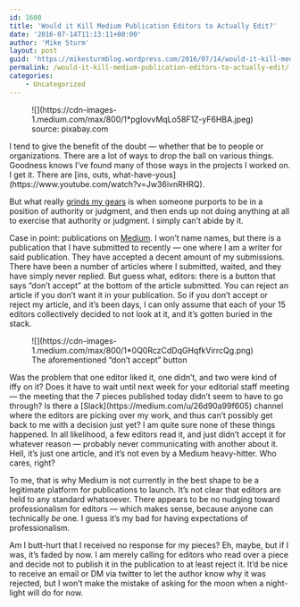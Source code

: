 ```yaml
---
id: 1600
title: 'Would it Kill Medium Publication Editors to Actually Edit?'
date: '2016-07-14T11:13:11+00:00'
author: 'Mike Sturm'
layout: post
guid: 'https://mikesturmblog.wordpress.com/2016/07/14/would-it-kill-medium-publication-editors-to-actually-edit/'
permalink: /would-it-kill-medium-publication-editors-to-actually-edit/
categories:
    - Uncategorized
---
```


<figure class="wp-caption">![](https://cdn-images-1.medium.com/max/800/1*pgIovvMqLo58F1Z-yF6HBA.jpeg)<figcaption class="wp-caption-text">source: pixabay.com</figcaption></figure>I tend to give the benefit of the doubt — whether that be to people or organizations. There are a lot of ways to drop the ball on various things. Goodness knows I’ve found many of those ways in the projects I worked on. I get it. There are [ins, outs, what-have-yous](https://www.youtube.com/watch?v=Jw36ivnRHRQ).

But what really [grinds my gears](https://www.youtube.com/watch?v=bGjwMMlUhCQ) is when someone purports to be in a position of authority or judgment, and then ends up not doing anything at all to exercise that authority or judgment. I simply can’t abide by it.

Case in point: publications on [Medium](https://medium.com/u/504c7870fdb6). I won’t name names, but there is a publication that I have submitted to recently — one where I am a writer for said publication. They have accepted a decent amount of my submissions. There have been a number of articles where I submitted, waited, and they have simply never replied. But guess what, editors: there is a button that says “don’t accept” at the bottom of the article submitted. You can reject an article if you don’t want it in your publication. So if you don’t accept or reject my article, and it’s been days, I can only assume that each of your 15 editors collectively decided to not look at it, and it’s gotten buried in the stack.

<figure class="wp-caption">![](https://cdn-images-1.medium.com/max/800/1*0Q0RczCdDqGHqfkVirrcQg.png)<figcaption class="wp-caption-text">The aforementioned “don’t accept” button</figcaption></figure>Was the problem that one editor liked it, one didn’t, and two were kind of iffy on it? Does it have to wait until next week for your editorial staff meeting — the meeting that the 7 pieces published today didn’t seem to have to go through? Is there a [Slack](https://medium.com/u/26d90a99f605) channel where the editors are picking over my work, and thus can’t possibly get back to me with a decision just yet? I am quite sure none of these things happened. In all likelihood, a few editors read it, and just didn’t accept it for whatever reason — probably never communicating with another about it. Hell, it’s just one article, and it’s not even by a Medium heavy-hitter. Who cares, right?

To me, that is why Medium is not currently in the best shape to be a legitimate platform for publications to launch. It’s not clear that editors are held to any standard whatsoever. There appears to be no nudging toward professionalism for editors — which makes sense, because anyone can technically *be* one. I guess it’s my bad for having expectations of professionalism.

Am I butt-hurt that I received no response for my pieces? Eh, maybe, but if I was, it’s faded by now. I am merely calling for editors who read over a piece and decide not to publish it in the publication to at least reject it. It’d be nice to receive an email or DM via twitter to let the author know why it was rejected, but I won’t make the mistake of asking for the moon when a night-light will do for now.
